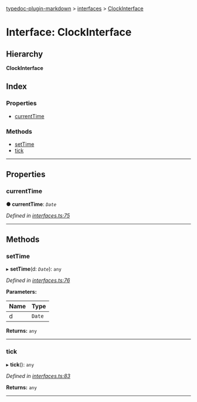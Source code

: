 [typedoc-plugin-markdown](../README.md) > [interfaces](../modules/interfaces.md) > [ClockInterface](../interfaces/interfaces.clockinterface.md)

# Interface: ClockInterface

## Hierarchy

**ClockInterface**

## Index

### Properties

* [currentTime](interfaces.clockinterface.md#markdown-header-currentTime)

### Methods

* [setTime](interfaces.clockinterface.md#markdown-header-setTime)
* [tick](interfaces.clockinterface.md#markdown-header-tick)

---

## Properties

###  currentTime

**● currentTime**: *`Date`*

*Defined in [interfaces.ts:75](https://bitbucket.org/owner/repository_name/src/master/interfaces.ts?fileviewer&amp;#x3D;file-view-default#interfaces.ts-75)*

___

## Methods

###  setTime

▸ **setTime**(d: *`Date`*): `any`

*Defined in [interfaces.ts:76](https://bitbucket.org/owner/repository_name/src/master/interfaces.ts?fileviewer&amp;#x3D;file-view-default#interfaces.ts-76)*

**Parameters:**

| Name | Type |
| ------ | ------ |
| d | `Date` |

**Returns:** `any`

___

###  tick

▸ **tick**(): `any`

*Defined in [interfaces.ts:83](https://bitbucket.org/owner/repository_name/src/master/interfaces.ts?fileviewer&amp;#x3D;file-view-default#interfaces.ts-83)*

**Returns:** `any`

___

